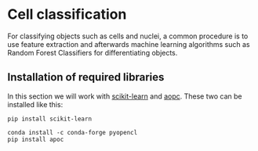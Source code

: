 # Cell classification

For classifying objects such as cells and nuclei, a common procedure is to use feature extraction and afterwards machine learning algorithms such as Random Forest Classifiers for differentiating objects.

## Installation of required libraries

In this section we will work with [scikit-learn](https://scikit-learn.org) and [aopc](https://github.com/haesleinhuepf/apoc). These two can be installed like this:

```
pip install scikit-learn
```

```
conda install -c conda-forge pyopencl
pip install apoc
```
